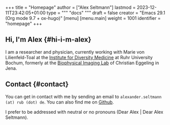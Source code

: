 +++
title = "Homepage"
author = ["Alex Seltmann"]
lastmod = 2023-12-11T23:42:05+01:00
type = """
  "docs"
  """
draft = false
creator = "Emacs 29.1 (Org mode 9.7 + ox-hugo)"
[menu]
  [menu.main]
    weight = 1001
    identifier = "homepage"
+++

## Hi, I'm Alex {#hi-i-m-alex}

I am a researcher and physician, currently working with Marie von
Lilienfeld-Toal at the [Institute for Diversity Medicine](https://news.rub.de/leute/2023-07-07-medizin-willst-du-mich-behandeln-musst-du-wissen-wer-ich-bin) at Ruhr University
Bochum, formerly at the [Biophysical Imaging Lab](http://www.biophysical-imaging.com) of Christian Eggeling in Jena.


## Contact {#contact}

You can get in contact with me by sending an email to `alexander.seltmann (at) rub
(dot) de`. You can also find me on [Github](https://github.com/aseltmann).

I prefer to be addressed with neutral or no pronouns (Dear Alex | Dear Alex
Seltmann).
